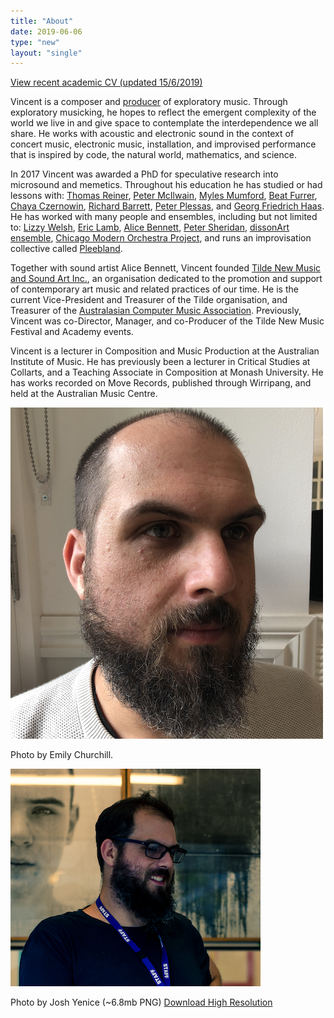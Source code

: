 ```yaml
---
title: "About"
date: 2019-06-06
type: "new"
layout: "single"
---
```

[View recent academic CV (updated 15/6/2019)](VG_CV.pdf)<br />

<!--I was born in the green and leafy outer-eastern suburbs of Melbourne in 1985, and spent my early years in the middle of alpine forest in north-east Victoria. Now I spend my time as a composer: a tinkerer with acoustic and electronic sound in the context of concert music, electronic music, installation, and performance. Whatever form my work takes, it is usually influenced by the natural world, science and mathematics, and self-imposed compositional limitations; I see music as a type of perception and manifestation of already-existent natural phenomena and relationships, in the same way that mathematics is a notation of natural relationships and so attempt to express the most elegant form of the observed relationships. Prior to studying composition I was a bass player who grew disgruntled with the culturally-defined stylistic limitations of the instrument, and, having worked primarily in jazz and popular musics, the adherence to traditional notions of pitch, rhythm, and form that result in severe aesthetic and creative limitations – not the desirable kind!

_"Vincent Giles' new piece, IMPULSE gave a new 21st century voice to field recordings, mostly gathered from his recent trip to Europe, flourishing and melding in a unsettled but vibrant electroacoustic language."_  
_— Ian Parsons, PBS FM 106.7_

Of the sciences, I am most interested in physics and biology, both of which had a profound impact on my doctoral research into the philosophic application of memetic evolution by Darwinian natural selection to the transmission of intention from a composer to audience. In short: a deterministic model of creativity based on natural selection and the dispersion of those ideas in a population through music. In this and other contexts I have been described as a "materialist" and as "relentlessly reductionist", and I quite like that. Indeed, I think that is what both the arts and the world needs more of in this era of so-called "fake news" and new-age, pseudo-scientific beliefs.

_"What is clear is that Giles' music is often intimately linked to the setting in which it is appreciated: there is an intentional blurring of the distinction between the content of the piece and the ambient noise of the space."_  
_ – Jennifer Hauptman, Buzzcuts_

Over the past five or so years, all of this has lead me to what I have taken to calling _polyphony of form_, meaning that in a piece, there are often multiple structural forms superimposed, counterpointed against one another and interacting in tumultuous ways. In many ways this reflects the often clashing, often claustrophobic, and nearly always busy world we live in, and the incredibly complex interactions of things like particles, planets, galaxies, atoms, people, chemicals, and so forth. These interactions – relationships – can be described using many forms; mathematics being common, but in my case: music and related works. This comes from the sciences and an attempt to understand the world through science (though I am no scientist), and a fascination with the elegance of good mathematics, but also from the counterpoint of Bach, integral serialism, and the French spectral tradition, and especially from the world of computer and electroacoustic music, where form and structure relate very strongly from the micro scale to the macro, and things like rhythm and pitch are free and can be manipulated at the level of the individual sample. This is exciting! The forms of the future should be liberated from the past completely, and the relationship between material and form more thoroughly explored.

_"Vincent Giles' Differing Dialogues is another adventure through the wilder sounds that the low flutes bring to the table … [He] paints an amazing landscape exploiting so many of the wondrous extended techniques offered by the instrumentation."_  
_– Shaun Barlow, flutetutor.com.au_

I am one of the Artistic Directors for the [Tilde New Music Festival][2], a biennial festival and academy that provides a platform for experimentation and collaboration in an informal, public setting. I am an Academic Lecturer at the Australian Institute of Music, am represented by the Australian Music Centre, my scores are published by [Wirripang][3] for whom I am also on the peer-review panel. I have studied with a bunch of people, but would prefer not to list them here. Outside music, I enjoy cooking and blogging about vegan food, drinking coffee and craft beer (not at the same time), pretending to garden, reading, and being a part-time recluse.

#### Short Bio (~250 words, third person)

Born in 1985, Vincent Giles is a composer; a tinkerer with acoustic and electronic sound in the context of concert music, electronic music, installation, and performance. His works are influenced by the natural world, science and mathematics, and self-imposed compositional limitations, and he sees music as a type of manifestation of already-existent natural phenomena and relationships, similar to how mathematics is often a notational form of those same relationships. Reflecting his fascination with things like particles, galaxies, atoms, chemicals, biological systems, and so on, his work often employs what he called _polyphony of form_, meaning that in a work there are often multiple structural forms superimposed, counterpointed against one another, interacting in tumultuous ways.

He is one of two Artistic Directors for the Tilde New Music Festival, a yearly festival and academy that provides a platform for experimentation and collaboration in new music, teaches composition at the Australian Institute of Music, is represented by the Australian Music Centre, and is published by – and on the review panel for – Wirripang. Vincent has studied with a heap of composers and performers over the years, but would prefer not to mention them here. Outside music, he enjoys cooking and blogging about vegan food, drinking coffee and craft beer (not at the same time), pretending to garden, reading, and being a part-time recluse.

#### Shortest Version (~100 words, third person)-->

Vincent is a composer and [producer](https://www.faultycat.com.au) of exploratory music. Through exploratory musicking, he hopes to reflect the emergent complexity of the world we live in and give space to contemplate the interdependence we all share. He works with acoustic and electronic sound in the context of concert music, electronic music, installation, and improvised performance that is inspired by code, the natural world, mathematics, and science.

In 2017 Vincent was awarded a PhD for speculative research into microsound and memetics. Throughout his education he has studied or had lessons with: [Thomas Reiner](https://thomasreiner.com.au), [Peter McIlwain](http://bentnail.art), [Myles Mumford](https://mylesmumford.com), [Beat Furrer](http://www.beatfurrer.com), [Chaya Czernowin](http://chayaczernowin.com), [Richard Barrett](https://richardbarrettmusic.com), [Peter Plessas](https://plessas.mur.at), and [Georg Friedrich Haas](https://music.columbia.edu/bios/georg-friedrich-haas). He has worked with many people and ensembles, including but not limited to: [Lizzy Welsh](https://www.lizzywelsh.com), [Eric Lamb](https://www.ericlambflutist.com/profile.html), [Alice Bennett](https://www.alicebennett.net), [Peter Sheridan](https://www.marriedflutes.net/peter), [dissonArt ensemble](https://www.dissonart.gr/en/), [Chicago Modern Orchestra Project](https://www.dissonart.gr/en/), and runs an improvisation collective called [Pleebland](https://www.vgiles.net/pleebland/).

Together with sound artist Alice Bennett, Vincent founded [Tilde New Music and Sound Art Inc.](https://www.tilde.net.au), an organisation dedicated to the promotion and support of contemporary art music and related practices of our time. He is the current Vice-President and Treasurer of the Tilde organisation, and Treasurer of the [Australasian Computer Music Association](https://www.computermusic.org.au). Previously, Vincent was co-Director, Manager, and co-Producer of the Tilde New Music Festival and Academy events.

Vincent is a lecturer in Composition and Music Production at the Australian Institute of Music. He has previously been a lecturer in Critical Studies at Collarts, and a Teaching Associate in Composition at Monash University. He has works recorded on Move Records, published through Wirripang, and held at the Australian Music Centre.

![Vincent Giles Image](avatar2.png)

Photo by Emily Churchill.

![Vincent Giles Image](vg_yenice_small.png)

Photo by Josh Yenice (~6.8mb PNG) [Download High Resolution](vg_yenice.png)

[1]: https://vincentgiles.bandcamp.com/album/post-hoc-ergo-propter-hoc
[2]: http://www.tilde.net.au
[3]: http://www.wirripang.com.au

  